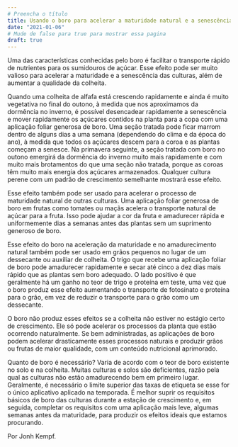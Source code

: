 ```yaml
---
# Preencha o título
title: Usando o boro para acelerar a maturidade natural e a senescência.
date: "2021-01-06"
# Mude de false para true para mostrar essa pagina
draft: true
---
```


Uma das características conhecidas pelo boro é facilitar o transporte rápido de nutrientes para os sumidouros de açúcar. Esse efeito pode ser muito valioso para acelerar a maturidade e a senescência das culturas, além de aumentar a qualidade da colheita.

Quando uma colheita de alfafa está crescendo rapidamente e ainda é muito vegetativa no final do outono, à medida que nos aproximamos da dormência no inverno, é possível desencadear rapidamente a senescência e mover rapidamente os açúcares contidos na planta para a copa com uma aplicação foliar generosa de boro. Uma seção tratada pode ficar marrom dentro de alguns dias a uma semana (dependendo do clima e da época do ano), à medida que todos os açúcares descem para a coroa e as plantas começam a senesce. Na primavera seguinte, a seção tratada com boro no outono emergirá da dormência do inverno muito mais rapidamente e com muito mais brotamentos do que uma seção não tratada, porque as coroas têm muito mais energia dos açúcares armazenados. Qualquer cultura perene com um padrão de crescimento semelhante mostrará esse efeito. 

Esse efeito também pode ser usado para acelerar o processo de maturidade natural de outras culturas. Uma aplicação foliar generosa de boro em frutas como tomates ou maçãs acelera o transporte natural de açúcar para a fruta. Isso pode ajudar a cor da fruta e amadurecer rápida e uniformemente dias a semanas antes das plantas sem um suprimento generoso de boro.

Esse efeito do boro na aceleração da maturidade e no amadurecimento natural também pode ser usado em grãos pequenos no lugar de um dessecante ou auxiliar de colheita. O trigo que recebe uma aplicação foliar de boro pode amadurecer rapidamente e secar até cinco a dez dias mais rápido que as plantas sem boro adequado. O lado positivo é que geralmente há um ganho no teor de trigo e proteína em teste, uma vez que o boro produz esse efeito aumentando o transporte de fotosinato e proteína para o grão, em vez de reduzir o transporte para o grão como um dessecante.

O boro não produz esses efeitos se a colheita não estiver no estágio certo de crescimento. Ele só pode acelerar os processos da planta que estão ocorrendo naturalmente. Se bem administradas, as aplicações de boro podem acelerar drasticamente esses processos naturais e produzir grãos ou frutas de maior qualidade, com um conteúdo nutricional aprimorado.

Quanto de boro é necessário? Varia de acordo com o teor de boro existente no solo e na colheita. Muitas culturas e solos são deficientes, razão pela qual as culturas não estão amadurecendo bem em primeiro lugar. Geralmente, é necessário o limite superior das taxas de etiqueta se esse for o único aplicativo aplicado na temporada. É melhor suprir os requisitos básicos de boro das culturas durante a estação de crescimento e, em seguida, completar os requisitos com uma  aplicação mais leve, algumas semanas antes da maturidade, para produzir os efeitos ideais que estamos procurando.

Por Jonh Kempf.
